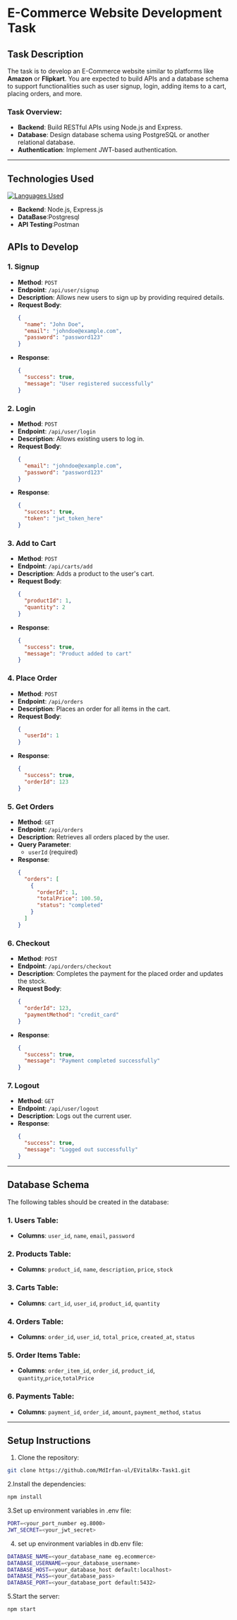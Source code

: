# E-Commerce Website Development Task

## Task Description

The task is to develop an E-Commerce website similar to platforms like **Amazon** or **Flipkart**. You are expected to build APIs and a database schema to support functionalities such as user signup, login, adding items to a cart, placing orders, and more.

### Task Overview:
- **Backend**: Build RESTful APIs using Node.js and Express.
- **Database**: Design database schema using PostgreSQL or another relational database.
- **Authentication**: Implement JWT-based authentication.

---

## Technologies Used
[![Languages Used](https://skillicons.dev/icons?i=js,nodejs,express,postgresql,postman,git,github)](https://skillicons.dev)

- **Backend**: Node.js, Express.js
- **DataBase**:Postgresql
- **API Testing**:Postman

## APIs to Develop

### 1. **Signup**
   - **Method**: `POST`
   - **Endpoint**: `/api/user/signup`
   - **Description**: Allows new users to sign up by providing required details.
   - **Request Body**:
     ```json
     {
       "name": "John Doe",
       "email": "johndoe@example.com",
       "password": "password123"
     }
     ```
   - **Response**:
     ```json
     {
       "success": true,
       "message": "User registered successfully"
     }
     ```

### 2. **Login**
   - **Method**: `POST`
   - **Endpoint**: `/api/user/login`
   - **Description**: Allows existing users to log in.
   - **Request Body**:
     ```json
     {
       "email": "johndoe@example.com",
       "password": "password123"
     }
     ```
   - **Response**:
     ```json
     {
       "success": true,
       "token": "jwt_token_here"
     }
     ```

### 3. **Add to Cart**
   - **Method**: `POST`
   - **Endpoint**: `/api/carts/add`
   - **Description**: Adds a product to the user's cart.
   - **Request Body**:
     ```json
     {
       "productId": 1,
       "quantity": 2
     }
     ```
   - **Response**:
     ```json
     {
       "success": true,
       "message": "Product added to cart"
     }
     ```

### 4. **Place Order**
   - **Method**: `POST`
   - **Endpoint**: `/api/orders`
   - **Description**: Places an order for all items in the cart.
   - **Request Body**:
     ```json
     {
       "userId": 1
     }
     ```
   - **Response**:
     ```json
     {
       "success": true,
       "orderId": 123
     }
     ```

### 5. **Get Orders**
   - **Method**: `GET`
   - **Endpoint**: `/api/orders`
   - **Description**: Retrieves all orders placed by the user.
   - **Query Parameter**:
     - `userId` (required)
   - **Response**:
     ```json
     {
       "orders": [
         {
           "orderId": 1,
           "totalPrice": 100.50,
           "status": "completed"
         }
       ]
     }
     ```

### 6. **Checkout**
   - **Method**: `POST`
   - **Endpoint**: `/api/orders/checkout`
   - **Description**: Completes the payment for the placed order and updates the stock.
   - **Request Body**:
     ```json
     {
       "orderId": 123,
       "paymentMethod": "credit_card"
     }
     ```
   - **Response**:
     ```json
     {
       "success": true,
       "message": "Payment completed successfully"
     }
     ```

### 7. **Logout**
   - **Method**: `GET`
   - **Endpoint**: `/api/user/logout`
   - **Description**: Logs out the current user.
   - **Response**:
     ```json
     {
       "success": true,
       "message": "Logged out successfully"
     }
     ```

---

## Database Schema

The following tables should be created in the database:

### 1. **Users Table**:
   - **Columns**: `user_id`, `name`, `email`, `password`

### 2. **Products Table**:
   - **Columns**: `product_id`, `name`, `description`, `price`, `stock`

### 3. **Carts Table**:
   - **Columns**: `cart_id`, `user_id`, `product_id`, `quantity`

### 4. **Orders Table**:
   - **Columns**: `order_id`, `user_id`, `total_price`, `created_at`, `status`

### 5. **Order Items Table**:
   - **Columns**: `order_item_id`, `order_id`, `product_id`, `quantity`,`price`,`totalPrice`

### 6. **Payments Table**:
   - **Columns**: `payment_id`, `order_id`, `amount`, `payment_method`, `status`

---

## Setup Instructions

1. Clone the repository:
```bash
git clone https://github.com/MdIrfan-ul/EVitalRx-Task1.git
```
2.Install the dependencies:
```bash
npm install
```
3.Set up environment variables in .env file:
```bash
PORT=<your_port_number eg.8000>
JWT_SECRET=<your_jwt_secret>
```
4. set up environment variables in db.env file:
```bash
DATABASE_NAME=<your_database_name eg.ecommerce>
DATABASE_USERNAME=<your_database_username>
DATABASE_HOST=<your_database_host default:localhost>
DATABASE_PASS=<your_database_pass>
DATABASE_PORT=<your_database_port default:5432>
```

5.Start the server:
```bash
npm start
```
